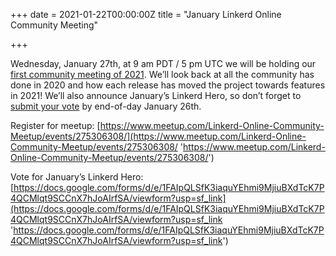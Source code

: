 +++
date = 2021-01-22T00:00:00Z
title = "January Linkerd Online Community Meeting"

+++

Wednesday, January 27th, at 9 am PDT / 5 pm UTC we will be holding our
[first community meeting of 2021](https://www.meetup.com/Linkerd-Online-Community-Meetup/events/275306308/).
We’ll look back at all the community has done in 2020 and how each release has
moved the project towards features in 2021! We’ll also announce January’s
Linkerd Hero, so don’t forget to
[submit your vote](https://docs.google.com/forms/d/e/1FAIpQLSfK3iaquYEhmi9MjiuBXdTcK7P4QCMlqt9SCCnX7hJoAIrfSA/viewform?usp=sf_link)
by end-of-day January 26th.

Register for meetup:
[https://www.meetup.com/Linkerd-Online-Community-Meetup/events/275306308/](https://www.meetup.com/Linkerd-Online-Community-Meetup/events/275306308/ 'https://www.meetup.com/Linkerd-Online-Community-Meetup/events/275306308/')

Vote for January’s Linkerd Hero:
[https://docs.google.com/forms/d/e/1FAIpQLSfK3iaquYEhmi9MjiuBXdTcK7P4QCMlqt9SCCnX7hJoAIrfSA/viewform?usp=sf_link](https://docs.google.com/forms/d/e/1FAIpQLSfK3iaquYEhmi9MjiuBXdTcK7P4QCMlqt9SCCnX7hJoAIrfSA/viewform?usp=sf_link 'https://docs.google.com/forms/d/e/1FAIpQLSfK3iaquYEhmi9MjiuBXdTcK7P4QCMlqt9SCCnX7hJoAIrfSA/viewform?usp=sf_link')
